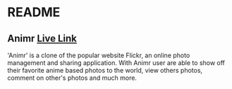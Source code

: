 # README

## Animr [Live Link](http://fullstack-animr.herokuapp.com/#/) 

'Animr' is a clone of the popular website Flickr, an online photo management and sharing application. With Animr user are able to show off their favorite anime based photos to the world, view others photos, comment on other's photos and much more.
